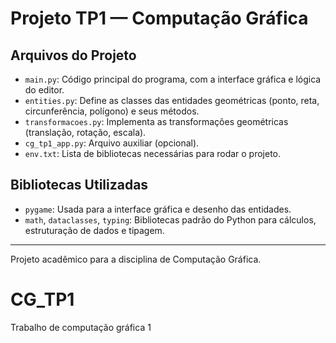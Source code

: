 
# Projeto TP1 — Computação Gráfica

## Arquivos do Projeto

- `main.py`: Código principal do programa, com a interface gráfica e lógica do editor.
- `entities.py`: Define as classes das entidades geométricas (ponto, reta, circunferência, polígono) e seus métodos.
- `transformacoes.py`: Implementa as transformações geométricas (translação, rotação, escala).
- `cg_tp1_app.py`: Arquivo auxiliar (opcional).
- `env.txt`: Lista de bibliotecas necessárias para rodar o projeto.

## Bibliotecas Utilizadas

- `pygame`: Usada para a interface gráfica e desenho das entidades.
- `math`, `dataclasses`, `typing`: Bibliotecas padrão do Python para cálculos, estruturação de dados e tipagem.

---
Projeto acadêmico para a disciplina de Computação Gráfica.
# CG_TP1
Trabalho de computação gráfica 1
